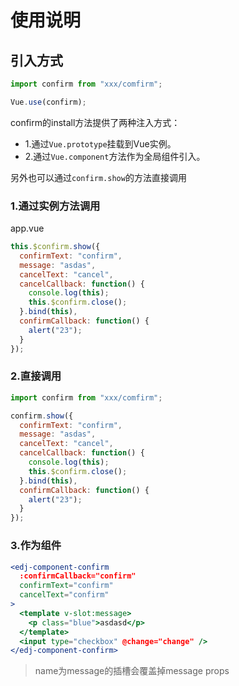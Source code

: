 # 使用说明

## 引入方式

```javascript
import confirm from "xxx/comfirm";

Vue.use(confirm);
```

confirm的install方法提供了两种注入方式：

- 1.通过`Vue.prototype`挂载到Vue实例。
- 2.通过`Vue.component`方法作为全局组件引入。

另外也可以通过`confirm.show`的方法直接调用

### 1.通过实例方法调用

app.vue

```javascript
this.$confirm.show({
  confirmText: "confirm",
  message: "asdas",
  cancelText: "cancel",
  cancelCallback: function() {
    console.log(this);
    this.$confirm.close();
  }.bind(this),
  confirmCallback: function() {
    alert("23");
  }
});
```

### 2.直接调用

```javascript
import confirm from "xxx/comfirm";

confirm.show({
  confirmText: "confirm",
  message: "asdas",
  cancelText: "cancel",
  cancelCallback: function() {
    console.log(this);
    this.$confirm.close();
  }.bind(this),
  confirmCallback: function() {
    alert("23");
  }
});
```

### 3.作为组件

```jsx
<edj-component-confirm
  :confirmCallback="confirm"
  confirmText="confirm"
  cancelText="confirm"
>
  <template v-slot:message>
    <p class="blue">asdasd</p>
  </template>
  <input type="checkbox" @change="change" />
</edj-component-confirm>
```

> name为message的插槽会覆盖掉message props
